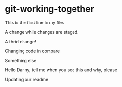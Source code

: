# git-working-together

This is the first line in my file.

A change while changes are staged.

A thrid change!

Changing code in compare

Something else

Hello Danny, tell me when you see this and why, please

Updating our readme